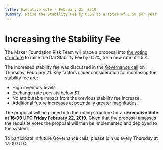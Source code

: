 ```yaml
---
title: Executive vote - February 22, 2019
summary: Raise the Stability Fee by 0.5% to a total of 1.5% per year
---
```


# Increasing the Stability Fee

The Maker Foundation Risk Team will place a proposal into [the voting structure](https://vote.makerdao.com/%EF%BB%BF) to raise the Dai Stability Fee by 0.5%, for a new rate of 1.5%.

The increased stability fee was discussed in the [Governance call](https://www.youtube.com/watch?v=KKDpN1fe0cU&feature=youtu.be) on Thursday, February 21. Key factors under consideration for increasing the stability fee are:

- High inventory levels.
- Exchange rate persists below \$1.
- No attributable impact from the previous stability fee increase.
- Additional future increases at potentially greater magnitudes.

The proposal will be placed into the voting structure for an **Executive Vote at 16:00 UTC Friday February 22, 2019.** Given that the proposal amasses the requisite votes the proposal will then be implemented and deployed to the system.

To participate in future Governance calls, please join us every Thursday at 17:00 UTC.
